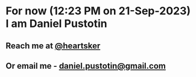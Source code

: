# For now (12:23 PM on 21-Sep-2023) I am Daniel Pustotin
## Reach me at [@heartsker](https://t.me/heartsker)
## Or email me - daniel.pustotin@gmail.com
